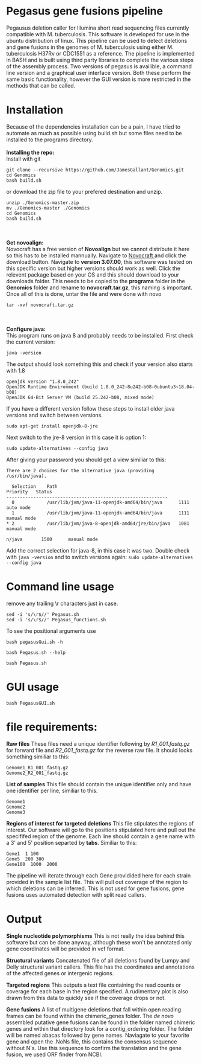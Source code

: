 # Pegasus gene fusions pipeline
Pegausus deletion caller for Illumina short read sequencing files currently compatible with M. tuberculosis. This software is developed for use in the ubuntu distribution of linux. This pipeline can be used to detect deletions and gene fusions in the genomes of M. tuberculosis using either M. tuberculosis H37Rv or CDC1551 as a reference. The pipeline is implemented in BASH and is built using third party libraries to complete the various steps of the assembly process. Two versions of pegasus is availible, a command line version and a graphical user interface version. Both these perform the same basic functionality, however the GUI version is more restricted in the methods that can be called.

# Installation
Because of the dependencies installation can be a pain, I have tried to automate as much as possible using build.sh but some files need to be installed to the programs directory. 
<br><br>**Installing the repo:**<br>
Install with git 
```
git clone --recursive https://github.com/JamesGallant/Genomics.git
cd Genomics
bash build.sh
```
or download the zip file to your prefered destination and unzip.
```
unzip ./Genomics-master.zip
mv ./Genomics-master ./Genomics
cd Genomics
bash build.sh
```
<br><br>**Get novoalign:**<br>
Novocraft has a free version of **Novoalign** but we cannot distribute it here so this has to be installed mannually. Navigate to <a href="http://www.novocraft.com/support/download/" target="_blank"> Novocraft </a> and click the download button. Navigate to **version 3.07.00**, this software was tested on this specific version but higher versions should work as well. Click the relevent package based on your OS and this should download to your downloads folder. This needs to be copied to the **programs** folder in the **Genomics** folder and rename to **novocraft.tar.gz**, this naming is important. Once all of this is done, untar the file and were done with novo

```
tar -xvf novocraft.tar.gz

```
<br><br>**Configure java:**<br>
This program runs on java 8 and probably needs to be installed. First check the current version:
```
java -version
```
The output should look something this and check if your version also starts with 1.8
```
openjdk version "1.8.0_242"
OpenJDK Runtime Environment (build 1.8.0_242-8u242-b08-0ubuntu3~18.04-b08)
OpenJDK 64-Bit Server VM (build 25.242-b08, mixed mode)
```
If you have a different version follow these steps to install older java versions and switch between versions.
```
sudo apt-get install openjdk-8-jre
```
Next switch to the jre-8 version in this case it is option 1:
```
sudo update-alternatives --config java
```
After giving your password you should get a view similiar to this:
```
There are 2 choices for the alternative java (providing /usr/bin/java).

  Selection    Path                                            Priority   Status
------------------------------------------------------------
  0            /usr/lib/jvm/java-11-openjdk-amd64/bin/java      1111      auto mode
  1            /usr/lib/jvm/java-11-openjdk-amd64/bin/java      1111      manual mode
* 2            /usr/lib/jvm/java-8-openjdk-amd64/jre/bin/java   1081      manual mode

n/java       1500      manual mode
```

Add the correct selection for java-8, in this case it was two. Double check with ```java -version``` and to switch versions again: ```sudo update-alternatives --config java```

# Command line usage
remove any trailing \r characters just in case.
```
sed -i 's/\r$//' Pegasus.sh
sed -i 's/\r$//' Pegasus_functions.sh
```
To see the positional arguments use
 ```
 bash pegasusGui.sh -h
 ```
 ```
 bash Pegasus.sh --help
 ```
 ```
 bash Pegasus.sh
 ```
 
 # GUI usage
 ```
 bash PegasusGUI.sh
 
 ```
 
 # file requirements:
 **Raw files**
 These files need a unique identifier following by *R1_001.fastq.gz* for forward file and *R2_001_fastq.gz* for the reverse raw file. It should looks something similiar to this:
 ```
 Genome1_R1_001_fastq.gz
 Genome2_R2_001_fastq.gz
 ```
 **List of samples**
 This file should contain the unique identifier only and have one identifier per line, similiar to this.
 ```
 Genome1
 Genome2
 Genome3
 ```
 **Regions of interest for targeted deletions**
 This file stipulates the regions of interest. Our software will go to the positions stipulated here and pull out the specififed region of the genome. Each line should contain a gene name with a 3' and 5' position separted by **tabs**.
 Similiar to this:
 ```
 Gene1  1 100
 Gene5  200 300
 Gene100  1000  2000
 ```
 The pipeline will iterate through each Gene providided here for each strain provided in the sample list file. This will pull out coverage of the region to which deletions can be inferred. This is not used for gene fusions, gene fusions uses automated detection with split read callers. 
 
 # Output
 **Single nucleotide polymorphisms**
 This is not really the idea behind this software but can be done anyway, although these won't be annotated only gene coordinates will be provided in vcf format.
 
 **Structural variants**
 Concatenated file of all deletions found by Lumpy and Delly structural variant callers. This file has the coordinates and annotations of the affected genes or intergenic regions. 
 
 **Targeted regions**
 This outputs a text file containing the read counts or coverage for each base in the region specified. A rudimentary plot is also drawn from this data to quickly see if the coverage drops or not.
 
 **Gene fusions**
 A list of multigene deletions that fall within open reading frames can be found within the chimeric_genes folder. 
 The *de novo* assembled putative gene fusions can be found in the folder named chimeric genes and within that directory look for a contig_ordering folder. The folder will be named abacas followed by gene names. Naviagate to your favorite gene and open the .NoNs file, this contains the consensus sequence without N's. Use this sequence to confirm the translation and the gene fusion, we used ORF finder from NCBI.
 
